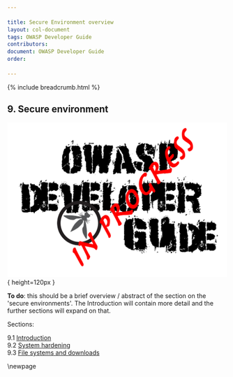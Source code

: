```yaml
---

title: Secure Environment overview
layout: col-document
tags: OWASP Developer Guide
contributors:
document: OWASP Developer Guide
order:

---
```


{% include breadcrumb.html %}

## 9. Secure environment

![Developer Guide](../assets/images/dg_wip.png){ height=120px }

**To do**: this should be a brief overview / abstract of the section on the 'secure environments'.
The Introduction will contain more detail and the further sections will expand on that.

Sections:

9.1 [Introduction](#introduction-to-secure-environment)  
9.2 [System hardening](#system-hardening)  
9.3 [File systems and downloads](#file-systems-and-downloads)  

\newpage
